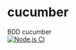 # cucumber
BDD cucumber
<br>[![Node.js CI](https://github.com/adminvns/cucumber/actions/workflows/node.js.yml/badge.svg?branch=master)](https://github.com/adminvns/cucumber/actions/workflows/node.js.yml)